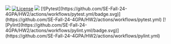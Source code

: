 <img src="https://img.shields.io/badge/Python-3776AB?style=for-the-badge&logo=python&logoColor=white"/>   
<a href="https://github.com/SE-Fall-24-4GPA/HW2/blob/main/LICENSE.md"><img src="https://img.shields.io/badge/License-MIT-yellow.svg" alt="License"></a>     
<img src="https://img.shields.io/badge/Linux-FCC624?style=for-the-badge&logo=linux&logoColor=black"/>
[![Pytest](https://github.com/SE-Fall-24-4GPA/HW2/actions/workflows/pytest.yml/badge.svg)](https://github.com/SE-Fall-24-4GPA/HW2/actions/workflows/pytest.yml)  [![Pylint](https://github.com/SE-Fall-24-4GPA/HW2/actions/workflows/pylint.yml/badge.svg)](https://github.com/SE-Fall-24-4GPA/HW2/actions/workflows/pylint.yml)

